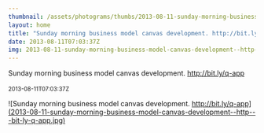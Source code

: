 ```yaml
---
thumbnail: /assets/photograms/thumbs/2013-08-11-sunday-morning-business-model-canvas-development--http---bit-ly-q-app.jpg
layout: home
title: "Sunday morning business model canvas development. http://bit.ly/q-app"
date: 2013-08-11T07:03:37Z
img: 2013-08-11-sunday-morning-business-model-canvas-development--http---bit-ly-q-app.jpg
---
```


Sunday morning business model canvas development. http://bit.ly/q-app

<small>2013-08-11T07:03:37Z</small>

![Sunday morning business model canvas development. http://bit.ly/q-app](2013-08-11-sunday-morning-business-model-canvas-development--http---bit-ly-q-app.jpg)
